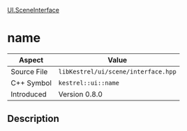 [UI.SceneInterface](index.md)
# name
| Aspect | Value |
| --- | --- |
| Source File | `libKestrel/ui/scene/interface.hpp` |
| C++ Symbol | `kestrel::ui::name` |
| Introduced | Version 0.8.0 |
## Description
